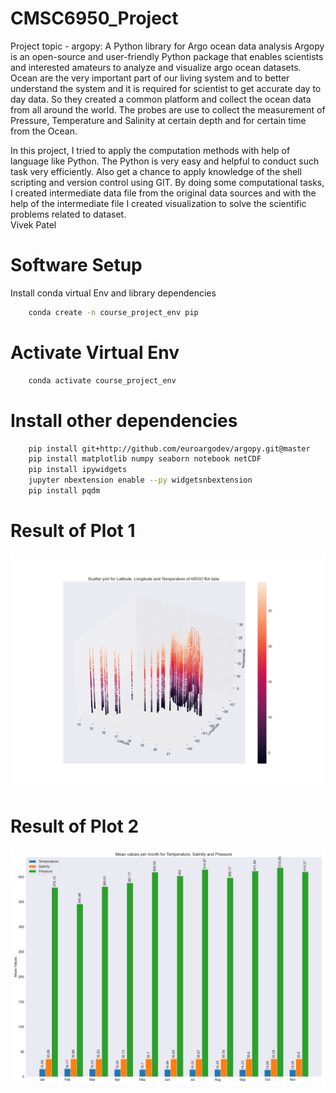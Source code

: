 # CMSC6950_Project

Project topic - argopy: A Python library for Argo ocean data analysis
Argopy is an open-source and user-friendly Python package that enables scientists and interested amateurs to analyze and visualize argo ocean datasets.
Ocean are the very important part of our living system and to better understand the system and it is required for scientist to get accurate day to day data. So they created a common platform and collect the ocean data from all around the world. The probes are use to collect the measurement of Pressure, Temperature and Salinity at certain depth and for certain time from the Ocean.

In this project, I tried to apply the computation methods with help of language like Python. The Python is very easy and helpful to conduct such task very efficiently. Also get a chance to apply knowledge of the shell scripting and version control using GIT. By doing some computational tasks, I created intermediate data file from the original data sources and with the help of the intermediate file I created visualization to solve the scientific problems related to dataset.  
Vivek Patel

# Software Setup
Install conda virtual Env and library dependencies
```bash 
    conda create -n course_project_env pip
```

# Activate Virtual Env
```bash 
    conda activate course_project_env
```

# Install other dependencies
```bash 
    pip install git+http://github.com/euroargodev/argopy.git@master
    pip install matplotlib numpy seaborn notebook netCDF
    pip install ipywidgets
    jupyter nbextension enable --py widgetsnbextension
    pip install pqdm
```
# Result of Plot 1
![alt text](https://github.com/vivek1697/CMSC6950_Project/blob/main/plot1.png?raw=true)

# Result of Plot 2
![alt text](https://github.com/vivek1697/CMSC6950_Project/blob/main/plot2.png?raw=true)